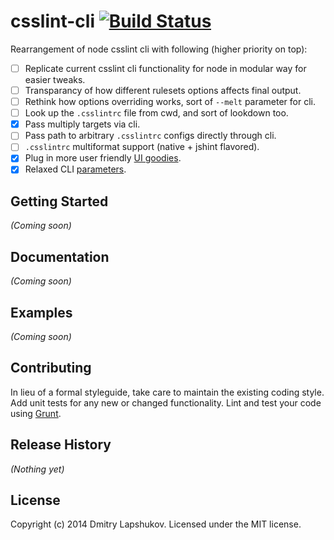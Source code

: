 # csslint-cli [![Build Status](https://secure.travis-ci.org/dmi3y/csslint-cli.png?branch=master)](http://travis-ci.org/dmi3y/csslint-cli)

Rearrangement of node csslint cli with following (higher priority on top):

- [ ] Replicate current csslint cli functionality for node in modular way for easier tweaks.
- [ ] Transparancy of how different rulesets options affects final output.
- [ ] Rethink how options overriding works, sort of `--melt` parameter for cli.
- [ ] Look up the `.csslintrc` file from cwd, and sort of lookdown too.
- [x] Pass multiply targets via cli.
- [ ] Pass path to arbitrary `.csslintrc` configs directly through cli.
- [ ] `.csslintrc` multiformat support (native + jshint flavored).
- [x] Plug in more user friendly [UI goodies](https://github.com/sindresorhus/chalk).
- [x] Relaxed CLI [parameters](https://github.com/substack/minimist).

## Getting Started
_(Coming soon)_

## Documentation
_(Coming soon)_

## Examples
_(Coming soon)_

## Contributing
In lieu of a formal styleguide, take care to maintain the existing coding style. Add unit tests for any new or changed functionality. Lint and test your code using [Grunt](http://gruntjs.com/).

## Release History
_(Nothing yet)_

## License
Copyright (c) 2014 Dmitry Lapshukov. Licensed under the MIT license.
